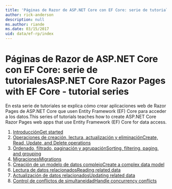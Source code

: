```yaml
---
title: 'Páginas de Razor de ASP.NET Core con EF Core: serie de tutoriales'
author: rick-anderson
description: null
ms.author: riande
ms.date: 03/15/2017
uid: data/ef-rp/index
---
```

# <a name="aspnet-core-razor-pages-with-ef-core---tutorial-series"></a><span data-ttu-id="0723c-102">Páginas de Razor de ASP.NET Core con EF Core: serie de tutoriales</span><span class="sxs-lookup"><span data-stu-id="0723c-102">ASP.NET Core Razor Pages with EF Core - tutorial series</span></span>

<span data-ttu-id="0723c-103">En esta serie de tutoriales se explica cómo crear aplicaciones web de Razor Pages de ASP.NET Core que usen Entity Framework (EF) Core para acceder a los datos.</span><span class="sxs-lookup"><span data-stu-id="0723c-103">This series of tutorials teaches how to create ASP.NET Core Razor Pages web apps that use Entity Framework (EF) Core for data access.</span></span>

1. [<span data-ttu-id="0723c-104">Introducción</span><span class="sxs-lookup"><span data-stu-id="0723c-104">Get started</span></span>](xref:data/ef-rp/intro)
1. [<span data-ttu-id="0723c-105">Operaciones de creación, lectura, actualización y eliminación</span><span class="sxs-lookup"><span data-stu-id="0723c-105">Create, Read, Update, and Delete operations</span></span>](xref:data/ef-rp/crud)
1. [<span data-ttu-id="0723c-106">Ordenado, filtrado, paginación y agrupación</span><span class="sxs-lookup"><span data-stu-id="0723c-106">Sorting, filtering, paging, and grouping</span></span>](xref:data/ef-rp/sort-filter-page)
1. [<span data-ttu-id="0723c-107">Migraciones</span><span class="sxs-lookup"><span data-stu-id="0723c-107">Migrations</span></span>](xref:data/ef-rp/migrations)
1. [<span data-ttu-id="0723c-108">Creación de un modelo de datos complejo</span><span class="sxs-lookup"><span data-stu-id="0723c-108">Create a complex data model</span></span>](xref:data/ef-rp/complex-data-model)
1. [<span data-ttu-id="0723c-109">Lectura de datos relacionados</span><span class="sxs-lookup"><span data-stu-id="0723c-109">Reading related data</span></span>](xref:data/ef-rp/read-related-data)
1. [<span data-ttu-id="0723c-110">Actualización de datos relacionados</span><span class="sxs-lookup"><span data-stu-id="0723c-110">Updating related data</span></span>](xref:data/ef-rp/update-related-data)
1. [<span data-ttu-id="0723c-111">Control de conflictos de simultaneidad</span><span class="sxs-lookup"><span data-stu-id="0723c-111">Handle concurrency conflicts</span></span>](xref:data/ef-rp/concurrency)
